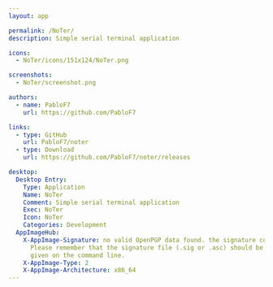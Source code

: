 ```yaml
---
layout: app

permalink: /NoTer/
description: Simple serial terminal application

icons:
  - NoTer/icons/151x124/NoTer.png

screenshots:
  - NoTer/screenshot.png

authors:
  - name: PabloF7
    url: https://github.com/PabloF7

links:
  - type: GitHub
    url: PabloF7/noter
  - type: Download
    url: https://github.com/PabloF7/noter/releases

desktop:
  Desktop Entry:
    Type: Application
    Name: NoTer
    Comment: Simple serial terminal application
    Exec: NoTer
    Icon: NoTer
    Categories: Development
  AppImageHub:
    X-AppImage-Signature: no valid OpenPGP data found. the signature could not be verified.
      Please remember that the signature file (.sig or .asc) should be the first file
      given on the command line.
    X-AppImage-Type: 2
    X-AppImage-Architecture: x86_64
---
```

